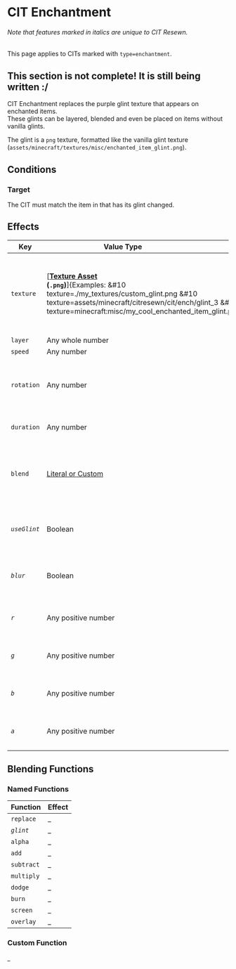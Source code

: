 # CIT Enchantment
<h6>Note that features marked in <em>italics</em> are unique to CIT Resewn.</h6>

This page applies to CITs marked with `type=enchantment`.

## This section is not complete! It is still being written :/

CIT Enchantment replaces the purple glint texture that appears on enchanted items.  
These glints can be layered, blended and even be placed on items without vanilla glints.

The glint is a `png` texture, formatted like the vanilla glint texture (`assets/minecraft/textures/misc/enchanted_item_glint.png`).

## Conditions

### Target
The CIT must match the item in that has its glint changed.

## Effects

| Key | Value Type                       | Description | Default |
| --- | --- | --- | --- |
| `texture` | [**[Texture Asset](/cit/cit_base/#asset-resolution) <br> (`.png`)**]{Examples: &#10 texture=./my_textures/custom_glint.png &#10 texture=assets/minecraft/citresewn/cit/ench/glint_3 &#10 texture=minecraft:misc/my_cool_enchanted_item_glint.png|right} | Replaces the texture of this glint layer with the resolved texture. | None |
| `layer` | Any whole number |  | `0` |
| `speed` | Any number |  | `1.0` |
| `rotation` | Any number | Rotates the texture and scroll direction by the given degrees. | `0.0` |
| `duration` | Any number | Not implemented yet | `0.0` |
| `blend` | [Literal or Custom](#blending-functions) | Sets the application blending of the texture on the previous layers. | `add` |
| *`useGlint`* | Boolean | Should the default enchantment glint show on the item. | `false` |
| *`blur`* | Boolean | Should the texture be blurred before being applied. | `false` |
| *`r`* | Any positive number | Multiplier for the texture's red component. | `1.0` |
| *`g`* | Any positive number | Multiplier for the texture's green component. | `1.0` |
| *`b`* | Any positive number | Multiplier for the texture's blue component. | `1.0` |
| *`a`* | Any positive number | Multiplier for the texture's alpha component. | `1.0` |


## Blending Functions

### Named Functions

| Function | Effect |
| --- | --- |
| `replace` | _ |
| *`glint`* | _ |
| `alpha` | _ |
| `add` | _ |
| `subtract` | _ |
| `multiply` | _ |
| `dodge` | _ |
| `burn` | _ |
| `screen` | _ |
| `overlay` | _ |

### Custom Function

_